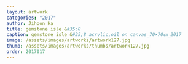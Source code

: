```yaml
---
layout: artwork 
categories: "2017" 
author: Jihoon Ha 
title: gemstone isle &#35;8 
caption: gemstone isle &#35;8_acrylic,oil on canvas_70×70㎝_2017 
image: /assets/images/artworks/artwork127.jpg 
thumb: /assets/images/artworks/thumbs/artwork127.jpg 
order: 2017017 
---
```

